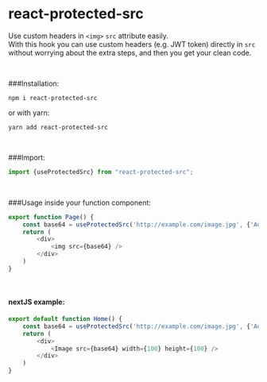 # react-protected-src

Use custom headers in `<img>` `src` attribute easily. <br />
With this hook you can use custom headers (e.g. JWT token) directly in `src` without worrying about the extra steps, and then you get your clean code.

<br />

###Installation:


```shell
npm i react-protected-src
```
or with yarn: 
```shell
yarn add react-protected-src
```
<br />

###Import:

```javascript
import {useProtectedSrc} from "react-protected-src";
```
<br />

###Usage inside your function component:
```javascript
export function Page() {
    const base64 = useProtectedSrc('http://example.com/image.jpg', {'Authorization': 'Bearer SOME_TOKEN'})
    return (
        <div>
            <img src={base64} />
        </div>
    )
}
```

<br />

#### nextJS example:

```javascript
export default function Home() {
    const base64 = useProtectedSrc('http://example.com/image.jpg', {'Authorization': 'Bearer SOME_TOKEN'})
    return (
        <div>
            <Image src={base64} width={100} height={100} />
        </div>
    )
}
```